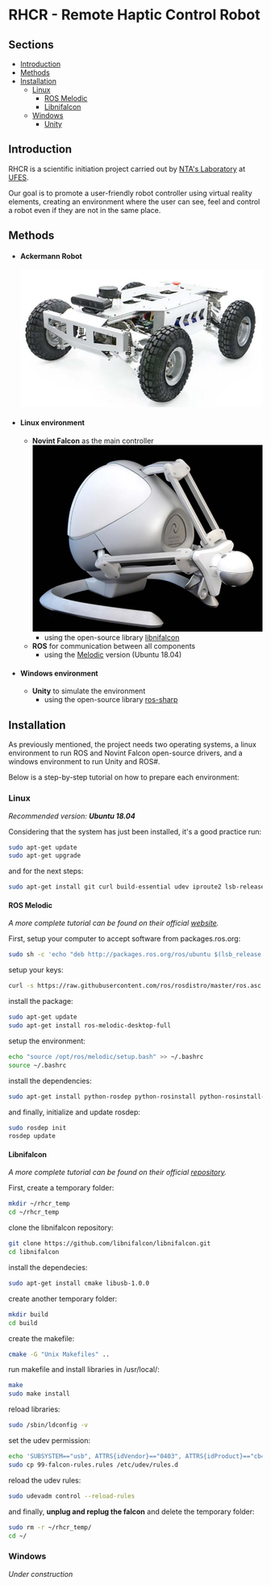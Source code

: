 # RHCR - Remote Haptic Control Robot

## Sections

- [Introduction](#introduction)
- [Methods](#methods)
- [Installation](#installation)
  - [Linux](#linux)
    - [ROS Melodic](#ros-melodic)
    - [Libnifalcon](#libnifalcon)
  - [Windows](#windows)
    - [Unity](#unity)

## Introduction

RHCR is a scientific initiation project carried out by [NTA's Laboratory](https://nta.ufes.br/) at [UFES](https://www.ufes.br/).

Our goal is to promote a user-friendly robot controller using virtual reality elements, creating an environment where the user can see, feel and control a robot even if they are not in the same place.

## Methods

- #### Ackermann Robot

  ![ackermann](/doc/images/ackermann.jpg)

- #### Linux environment

  - **Novint Falcon** as the main controller
    ![novint falcon](/doc/images/falcon.jpg)
    - using the open-source library [libnifalcon](https://github.com/libnifalcon/libnifalcon)
  - **ROS** for communication between all components
    - using the [Melodic](http://wiki.ros.org/melodic/Installation/Ubuntu) version (Ubuntu 18.04)

- #### Windows environment

  - **Unity** to simulate the environment
    - using the open-source library [ros-sharp](https://github.com/siemens/ros-sharp)

## Installation

As previously mentioned, the project needs two operating systems, a linux environment to run ROS and Novint Falcon open-source drivers, and a windows environment to run Unity and ROS#.

Below is a step-by-step tutorial on how to prepare each environment:

### Linux

_Recommended version:_ **_Ubuntu 18.04_**

Considering that the system has just been installed, it's a good practice run:

```bash
sudo apt-get update
sudo apt-get upgrade
```

and for the next steps:

```bash
sudo apt-get install git curl build-essential udev iproute2 lsb-release
```

#### ROS Melodic

_A more complete tutorial can be found on their official [website](http://wiki.ros.org/melodic/Installation/Ubuntu)._

First, setup your computer to accept software from packages.ros.org:

```bash
sudo sh -c 'echo "deb http://packages.ros.org/ros/ubuntu $(lsb_release -sc) main" > /etc/apt/sources.list.d/ros-latest.list'
```

setup your keys:

```bash
curl -s https://raw.githubusercontent.com/ros/rosdistro/master/ros.asc | sudo apt-key add -
```

install the package:

```bash
sudo apt-get update
sudo apt-get install ros-melodic-desktop-full
```

setup the environment:

```bash
echo "source /opt/ros/melodic/setup.bash" >> ~/.bashrc
source ~/.bashrc
```

install the dependencies:

```bash
sudo apt-get install python-rosdep python-rosinstall python-rosinstall-generator python-wstool ros-melodic-rosbridge-suite
```

and finally, initialize and update rosdep:

```bash
sudo rosdep init
rosdep update
```

#### Libnifalcon

_A more complete tutorial can be found on their official [repository](https://github.com/libnifalcon/libnifalcon)._

First, create a temporary folder:

```bash
mkdir ~/rhcr_temp
cd ~/rhcr_temp
```

clone the libnifalcon repository:

```bash
git clone https://github.com/libnifalcon/libnifalcon.git
cd libnifalcon
```

install the dependecies:

```bash
sudo apt-get install cmake libusb-1.0.0
```

create another temporary folder:

```bash
mkdir build
cd build
```

create the makefile:

```bash
cmake -G "Unix Makefiles" ..
```

run makefile and install libraries in /usr/local/:

```bash
make
sudo make install
```

reload libraries:

```bash
sudo /sbin/ldconfig -v
```

set the udev permission:

```bash
echo 'SUBSYSTEM=="usb", ATTRS{idVendor}=="0403", ATTRS{idProduct}=="cb48", MODE="0666"' > 99-falcon-rules.rules
sudo cp 99-falcon-rules.rules /etc/udev/rules.d
```

reload the udev rules:

```bash
sudo udevadm control --reload-rules
```

and finally, **unplug and replug the falcon** and delete the temporary folder:

```bash
sudo rm -r ~/rhcr_temp/
cd ~/
```

### Windows

_Under construction_
